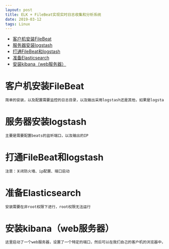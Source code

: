 ```yaml
---
layout: post
title: ELK + FileBeat实现实时日志收集和分析系统
date: 2019-03-12
tags: Linux  
---
```


<!-- TOC -->

- [客户机安装FileBeat](#客户机安装filebeat)
- [服务器安装logstash](#服务器安装logstash)
- [打通FileBeat和logstash](#打通filebeat和logstash)
- [准备Elasticsearch](#准备elasticsearch)
- [安装kibana（web服务器）](#安装kibanaweb服务器)

<!-- /TOC -->

# 客户机安装FileBeat

```txt
简单的安装，以及配置需要监控的日志目录，以及输出采用logstash还是其他，如果是logstash，需要配置输出的IP
```

# 服务器安装logstash

```txt
主要是需要配置beats的监听端口，以及输出的IP
```

# 打通FileBeat和logstash

```txt
注意：关闭防火墙、ip配置、端口启动
```

# 准备Elasticsearch

```txt
安装需要在非root权限下进行，root权限无法运行
```

# 安装kibana（web服务器）

```txt
这里启动了一个web服务器，设置了一个特定的端口，然后可以在我们自己的客户机的浏览器中，访问这个IP:端口，即可
```

